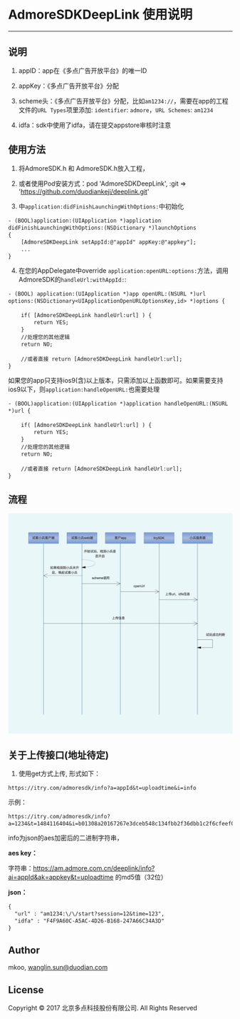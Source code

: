 # AdmoreSDKDeepLink 使用说明
***

## 说明
1. appID：app在《多点广告开放平台》的唯一ID

2. appKey：《多点广告开放平台》分配

3. scheme头：《多点广告开放平台》分配，比如`am1234://`，需要在app的工程文件的`URL Types`项里添加: `identifier`: `admore`，`URL Schemes`: `am1234 `

4. idfa：sdk中使用了idfa，请在提交appstore审核时注意

## 使用方法
1. 将AdmoreSDK.h 和 AdmoreSDK.h放入工程，

2. 或者使用Pod安装方式：pod 'AdmoreSDKDeepLink', :git => 'https://github.com/duodiankeji/deeplink.git'

3. 中`application:didFinishLaunchingWithOptions:`中初始化

```
- (BOOL)application:(UIApplication *)application didFinishLaunchingWithOptions:(NSDictionary *)launchOptions
{
    [AdmoreSDKDeepLink setAppId:@"appId" appKey:@"appkey"];
    ...
}
```

4. 在您的AppDelegate中override `application:openURL:options:`方法，调用AdmoreSDK的`handleUrl:withAppId:`:

```
- (BOOL) application:(UIApplication *)app openURL:(NSURL *)url options:(NSDictionary<UIApplicationOpenURLOptionsKey,id> *)options {
    
    if( [AdmoreSDKDeepLink handleUrl:url] ) {
        return YES;
    }
    //处理您的其他逻辑
    return NO;
    
    //或者直接 return [AdmoreSDKDeepLink handleUrl:url];
}

```
如果您的app只支持ios9(含)以上版本，只需添加以上函数即可。如果需要支持ios9以下，则`application:handleOpenURL:`也需要处理

```
- (BOOL)application:(UIApplication *)application handleOpenURL:(NSURL *)url {
    
    if( [AdmoreSDKDeepLink handleUrl:url] ) {
        return YES;
    }
    //处理您的其他逻辑
    return NO;
    
    //或者直接 return [AdmoreSDKDeepLink handleUrl:url];
}
```
## 流程
![](Sequence.png)


## 关于上传接口(地址待定)
1. 使用get方式上传, 形式如下：

```
https://itry.com/admoresdk/info?a=appId&t=uploadtime&i=info
```

示例：

```
https://itry.com/admoresdk/info?a=1234&t=1484116404&i=b01308a20167267e3dceb548c134fbb2f36dbb1c2f6cfeef0eda79a2c4eb1b4253002798993f780ea85221ab4c61cb567d6a4bcb4f3438b484dc32fe41042bf1dd385c44c2de2a151c23ea88c60b70a5f74ecb5a1e13fd2633a35df0c0392e45938ab2290a862b05ab95ed64b8605a77
```

info为json的aes加密后的二进制字符串，

**aes key：**  

字符串：https://am.admore.com.cn/deeplink/info?ai=appId&ak=appkey&t=uploadtime 的md5值（32位）


**json：**

```
{
  "url" : "am1234:\/\/start?session=12&time=123",
  "idfa" : "F4F9A60C-A5AC-4D26-B168-247A66C34A3D"
}
```

## Author

mkoo, wanglin.sun@duodian.com

## License

Copyright © 2017 北京多点科技股份有限公司. All Rights Reserved
